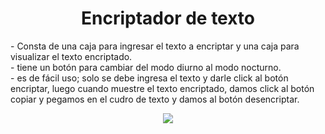 <h1 align="center"> Encriptador de texto </h1>
<p>- Consta de una caja para ingresar el texto a encriptar y una caja para visualizar el texto encriptado. <br>
- tiene un botón para cambiar del modo diurno al modo nocturno. <br>
- es de fácil uso; solo se debe ingresa el texto y darle click al botón encriptar, luego cuando muestre el texto encriptado, damos click al botón copiar y pegamos en el cudro de texto y damos al botón desencriptar. </p>

 <p align="center">
   <img src="https://img.shields.io/badge/STATUS-FINALIZADO-green">
   </p>
